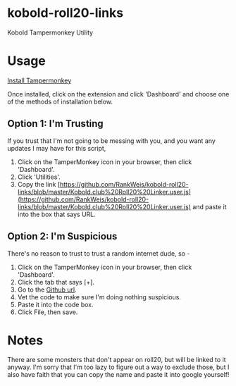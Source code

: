 # kobold-roll20-links
Kobold Tampermonkey Utility

# Usage

[Install Tampermonkey](https://chrome.google.com/webstore/detail/tampermonkey/dhdgffkkebhmkfjojejmpbldmpobfkfo?hl=en)

Once installed, click on the extension and click 'Dashboard' and choose one of the methods of installation below.

## Option 1: I'm Trusting

If you trust that I'm not going to be messing with you, and you want any updates I may have for this script,

1. Click on the TamperMonkey icon in your browser, then click 'Dashboard'.
2. Click 'Utilities'.
3. Copy the link [https://github.com/RankWeis/kobold-roll20-links/blob/master/Kobold.club%20Roll20%20Linker.user.js](https://github.com/RankWeis/kobold-roll20-links/blob/master/Kobold.club%20Roll20%20Linker.user.js) and paste it into the box that says URL. 

## Option 2: I'm Suspicious

There's no reason to trust to trust a random internet dude, so - 

1. Click on the TamperMonkey icon in your browser, then click 'Dashboard'.
2. Click the tab that says [+].
3. Go to the [Github url](https://github.com/RankWeis/kobold-roll20-links/blob/master/Kobold.club%20Roll20%20Linker.user.js).
4. Vet the code to make sure I'm doing nothing suspicious.
5. Paste it into the code box. 
6. Click File, then save.


# Notes

There are some monsters that don't appear on roll20, but will be linked to it anyway. I'm sorry that I'm too lazy to figure out a way to exclude those, but I also have faith that you can copy the name and paste it into google yourself!
